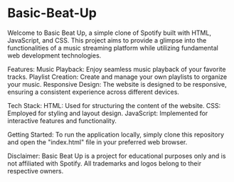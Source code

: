 # Basic-Beat-Up
Welcome to Basic Beat Up, a simple clone of Spotify built with HTML, JavaScript, and CSS. This project aims to provide a glimpse into the functionalities of a music streaming platform while utilizing fundamental web development technologies.

Features:
Music Playback: Enjoy seamless music playback of your favorite tracks.
Playlist Creation: Create and manage your own playlists to organize your music.
Responsive Design: The website is designed to be responsive, ensuring a consistent experience across different devices.

Tech Stack:
HTML: Used for structuring the content of the website.
CSS: Employed for styling and layout design.
JavaScript: Implemented for interactive features and functionality.

Getting Started:
To run the application locally, simply clone this repository and open the "index.html" file in your preferred web browser.

Disclaimer:
Basic Beat Up is a project for educational purposes only and is not affiliated with Spotify. All trademarks and logos belong to their respective owners.

